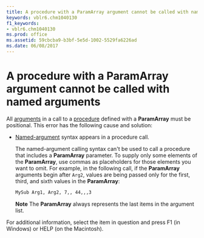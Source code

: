```yaml
---
title: A procedure with a ParamArray argument cannot be called with named arguments
keywords: vblr6.chm1040130
f1_keywords:
- vblr6.chm1040130
ms.prod: office
ms.assetid: 59cbcba9-b3bf-5e5d-1002-5529fa6226ad
ms.date: 06/08/2017
---
```



# A procedure with a ParamArray argument cannot be called with named arguments

All [arguments](../../Glossary/vbe-glossary.md#argument) in a call to a [procedure](../../Glossary/vbe-glossary.md#procedure) defined with a **ParamArray** must be positional. This error has the following cause and solution:


- [Named-argument](../../Glossary/vbe-glossary.md#named-argument) syntax appears in a procedure call.
    
    The named-argument calling syntax can't be used to call a procedure that includes a  **ParamArray** parameter. To supply only some elements of the **ParamArray**, use commas as placeholders for those elements you want to omit. For example, in the following call, if the **ParamArray** arguments begin after `Arg2`, values are being passed only for the first, third, and sixth values in the  **ParamArray**:
    


  ```vb
  MySub Arg1, Arg2, 7,, 44,,,3 
  ```


     **Note**  The  **ParamArray** always represents the last items in the argument list.

For additional information, select the item in question and press F1 (in Windows) or HELP (on the Macintosh).


